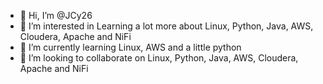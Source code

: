 - 👋 Hi, I’m @JCy26
- 👀 I’m interested in Learning a lot more about Linux, Python, Java, AWS, Cloudera, Apache and NiFi
- 🌱 I’m currently learning Linux, AWS and a little python
- 💞️ I’m looking to collaborate on  Linux, Python, Java, AWS, Cloudera, Apache and NiFi

<!--- Looking forward to learning and absorbing all that i can. 
JCy26/JCy26 is a ✨ special ✨ repository because its `README.md` (this file) appears on your GitHub profile.
You can click the Preview link to take a look at your changes.
--->
